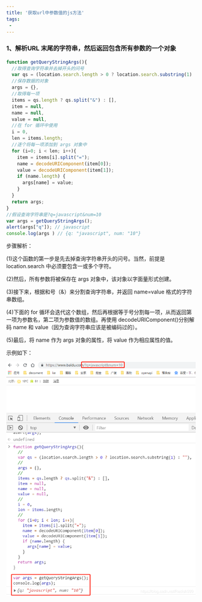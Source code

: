 ```yaml
---
title: '获取url中参数值的js方法'
tags:
 - 
---
```


### 1、解析URL 末尾的字符串，然后返回包含所有参数的一个对象
```js
function getQueryStringArgs(){
  //取得查询字符串并去掉开头的问号
  var qs = (location.search.length > 0 ? location.search.substring(1) : ""),
  //保存数据的对象
  args = {},
  //取得每一项
  items = qs.length ? qs.split("&") : [],
  item = null,
  name = null,
  value = null,
  //在 for 循环中使用
  i = 0,
  len = items.length;
  //逐个将每一项添加到 args 对象中
  for (i=0; i < len; i++){
    item = items[i].split("=");
    name = decodeURIComponent(item[0]);
    value = decodeURIComponent(item[1]);
    if (name.length) {
      args[name] = value;
    }
  }
  return args;
}
//假设查询字符串是?q=javascript&num=10
var args = getQueryStringArgs();
alert(args["q"]); // javascript
console.log(args ) // {q: "javascript", num: "10"}
```
步骤解析：

(1)这个函数的第一步是先去掉查询字符串开头的问号。当然，前提是 location.search 中必须要包含一或多个字符。

(2)然后，所有参数将被保存在 args 对象中，该对象以字面量形式创建。

(3)接下来，根据和号（&）来分割查询字符串，并返回 name=value 格式的字符串数组。

(4)下面的 for 循环会迭代这个数组，然后再根据等于号分割每一项，从而返回第一项为参数名，第二项为参数值的数组。再使用 decodeURIComponent()分别解码 name 和 value（因为查询字符串应该是被编码过的）。

(5)最后，将 name 作为 args 对象的属性，将 value 作为相应属性的值。

示例如下：

<img src="./imgs/params.png" ><br/>

